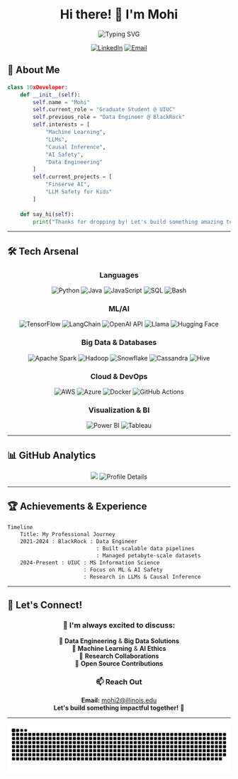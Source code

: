 <div align="center">
  
# Hi there! 👋 I'm Mohi
  
<img src="https://readme-typing-svg.herokuapp.com?font=Fira+Code&pause=1000&color=2E9EFF&center=true&vCenter=true&width=435&lines=Graduate+Student+%40+UIUC;Ex-BlackRock+Data+Engineer;" alt="Typing SVG" />

</div>

<div align="center">
  
[![LinkedIn](https://img.shields.io/badge/LinkedIn-0077B5?style=for-the-badge&logo=linkedin&logoColor=white)](https://linkedin.com/in/mohi-m)
[![Email](https://img.shields.io/badge/Email-D14836?style=for-the-badge&logo=gmail&logoColor=white)](mailto:mohi2@illinois.edu)

</div>

## 🚀 About Me

```python
class 10xDeveloper:
    def __init__(self):
        self.name = "Mohi"
        self.current_role = "Graduate Student @ UIUC"
        self.previous_role = "Data Engineer @ BlackRock"
        self.interests = [
            "Machine Learning",
            "LLMs",
            "Causal Inference",
            "AI Safety",
            "Data Engineering"
        ]
        self.current_projects = [
            "Finserve AI",
            "LLM Safety for Kids"
        ]

    def say_hi(self):
        print("Thanks for dropping by! Let's build something amazing together!")
```

---

## 🛠️ Tech Arsenal

<div align="center">

### Languages

![Python](https://img.shields.io/badge/Python-3776AB?style=for-the-badge&logo=python&logoColor=white)
![Java](https://img.shields.io/badge/Java-%23ED8B00.svg?style=for-the-badge&logo=java&logoColor=white)
![JavaScript](https://img.shields.io/badge/JavaScript-F7DF1E?style=for-the-badge&logo=javascript&logoColor=black)
![SQL](https://img.shields.io/badge/SQL-4479A1?style=for-the-badge&logo=mysql&logoColor=white)
![Bash](https://img.shields.io/badge/Bash-4EAA25?style=for-the-badge&logo=gnu-bash&logoColor=white)

### ML/AI

![TensorFlow](https://img.shields.io/badge/TensorFlow-FF6F00?style=for-the-badge&logo=tensorflow&logoColor=white)
![LangChain](https://img.shields.io/badge/LangChain-2B6CB0?style=for-the-badge&logo=langchain&logoColor=white)
![OpenAI API](https://img.shields.io/badge/OpenAI_API-10A37F?style=for-the-badge&logo=openai&logoColor=white)
![Llama](https://img.shields.io/badge/Llama-FFCC00?style=for-the-badge&logo=ollama&logoColor=black)
![Hugging Face](https://img.shields.io/badge/Hugging_Face-FFD21F?style=for-the-badge&logo=huggingface&logoColor=black)

### Big Data & Databases

![Apache Spark](https://img.shields.io/badge/Apache_Spark-E25A1C?style=for-the-badge&logo=apache-spark&logoColor=white)
![Hadoop](https://img.shields.io/badge/Hadoop-66CCFF?style=for-the-badge&logo=apache-hadoop&logoColor=black)
![Snowflake](https://img.shields.io/badge/Snowflake-29B5E8?style=for-the-badge&logo=snowflake&logoColor=white)
![Cassandra](https://img.shields.io/badge/Cassandra-1287B1?style=for-the-badge&logo=apache-cassandra&logoColor=white)
![Hive](https://img.shields.io/badge/Hive-FDEE21?style=for-the-badge&logo=apache-hive&logoColor=black)

### Cloud & DevOps

![AWS](https://img.shields.io/badge/AWS-232F3E?style=for-the-badge&logo=amazon-aws&logoColor=white)
![Azure](https://img.shields.io/badge/Microsoft_Azure-0078D4?style=for-the-badge&logo=azure&logoColor=white)
![Docker](https://img.shields.io/badge/Docker-2496ED?style=for-the-badge&logo=docker&logoColor=white)
![GitHub Actions](https://img.shields.io/badge/GitHub_Actions-F05032?style=for-the-badge&logo=git&logoColor=white)

### Visualization & BI

![Power BI](https://img.shields.io/badge/Power_BI-F2C811?style=for-the-badge&logo=power-bi&logoColor=black)
![Tableau](https://img.shields.io/badge/Tableau-E97627?style=for-the-badge&logo=tableau&logoColor=white)

</div>

---

## 📊 GitHub Analytics

<div align="center">
    <img height="180em" src="https://github-readme-stats.vercel.app/api/top-langs/?username=mohi-m&layout=compact&langs_count=8&theme=tokyonight"/>
    <img height="180em" src="https://github-profile-summary-cards.vercel.app/api/cards/profile-details?username=mohi-m&theme=tokyonight" alt="Profile Details"/>
</div>

---

## 🏆 Achievements & Experience

<div align="left">

```mermaid
Timeline
    Title: My Professional Journey
    2021-2024 : BlackRock : Data Engineer
                            : Built scalable data pipelines
                            : Managed petabyte-scale datasets
    2024-Present : UIUC : MS Information Science
                        : Focus on ML & AI Safety
                        : Research in LLMs & Causal Inference
```

</div>

---

## 🌟 Let's Connect!

<div align="center">

### 💬 I'm always excited to discuss:

🔹 **Data Engineering** & **Big Data Solutions**  
🔹 **Machine Learning** & **AI Ethics**  
🔹 **Research Collaborations**  
🔹 **Open Source Contributions**

### 📫 Reach Out

**Email:** mohi2@illinois.edu  
**Let's build something impactful together!** 🚀

</div>

---

<div align="center">
  <img src="https://raw.githubusercontent.com/Platane/snk/output/github-contribution-grid-snake.svg" alt="Snake animation" />
</div>
